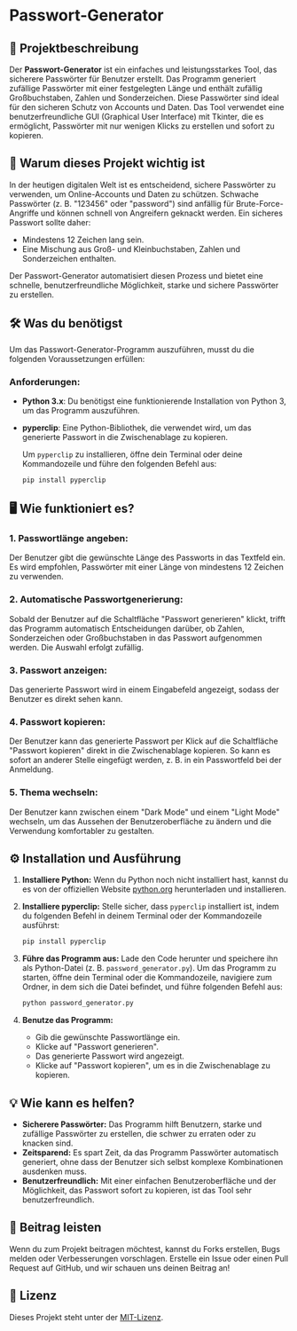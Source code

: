 
# Passwort-Generator

## 📜 Projektbeschreibung

Der **Passwort-Generator** ist ein einfaches und leistungsstarkes Tool, das sicherere Passwörter für Benutzer erstellt. Das Programm generiert zufällige Passwörter mit einer festgelegten Länge und enthält zufällig Großbuchstaben, Zahlen und Sonderzeichen. Diese Passwörter sind ideal für den sicheren Schutz von Accounts und Daten. Das Tool verwendet eine benutzerfreundliche GUI (Graphical User Interface) mit Tkinter, die es ermöglicht, Passwörter mit nur wenigen Klicks zu erstellen und sofort zu kopieren.

## 🔑 Warum dieses Projekt wichtig ist

In der heutigen digitalen Welt ist es entscheidend, sichere Passwörter zu verwenden, um Online-Accounts und Daten zu schützen. Schwache Passwörter (z. B. "123456" oder "password") sind anfällig für Brute-Force-Angriffe und können schnell von Angreifern geknackt werden. Ein sicheres Passwort sollte daher:

- Mindestens 12 Zeichen lang sein.
- Eine Mischung aus Groß- und Kleinbuchstaben, Zahlen und Sonderzeichen enthalten.

Der Passwort-Generator automatisiert diesen Prozess und bietet eine schnelle, benutzerfreundliche Möglichkeit, starke und sichere Passwörter zu erstellen.

## 🛠️ Was du benötigst

Um das Passwort-Generator-Programm auszuführen, musst du die folgenden Voraussetzungen erfüllen:

### Anforderungen:
- **Python 3.x**: Du benötigst eine funktionierende Installation von Python 3, um das Programm auszuführen.
- **pyperclip**: Eine Python-Bibliothek, die verwendet wird, um das generierte Passwort in die Zwischenablage zu kopieren.
  
  Um `pyperclip` zu installieren, öffne dein Terminal oder deine Kommandozeile und führe den folgenden Befehl aus:
  
  ```bash
  pip install pyperclip
  ```

## 🖥️ Wie funktioniert es?

### 1. **Passwortlänge angeben:**
   Der Benutzer gibt die gewünschte Länge des Passworts in das Textfeld ein. Es wird empfohlen, Passwörter mit einer Länge von mindestens 12 Zeichen zu verwenden.

### 2. **Automatische Passwortgenerierung:**
   Sobald der Benutzer auf die Schaltfläche "Passwort generieren" klickt, trifft das Programm automatisch Entscheidungen darüber, ob Zahlen, Sonderzeichen oder Großbuchstaben in das Passwort aufgenommen werden. Die Auswahl erfolgt zufällig.

### 3. **Passwort anzeigen:**
   Das generierte Passwort wird in einem Eingabefeld angezeigt, sodass der Benutzer es direkt sehen kann.

### 4. **Passwort kopieren:**
   Der Benutzer kann das generierte Passwort per Klick auf die Schaltfläche "Passwort kopieren" direkt in die Zwischenablage kopieren. So kann es sofort an anderer Stelle eingefügt werden, z. B. in ein Passwortfeld bei der Anmeldung.

### 5. **Thema wechseln:**
   Der Benutzer kann zwischen einem "Dark Mode" und einem "Light Mode" wechseln, um das Aussehen der Benutzeroberfläche zu ändern und die Verwendung komfortabler zu gestalten.

## ⚙️ Installation und Ausführung

1. **Installiere Python:**
   Wenn du Python noch nicht installiert hast, kannst du es von der offiziellen Website [python.org](https://www.python.org/downloads/) herunterladen und installieren.

2. **Installiere pyperclip:**
   Stelle sicher, dass `pyperclip` installiert ist, indem du folgenden Befehl in deinem Terminal oder der Kommandozeile ausführst:

   ```bash
   pip install pyperclip
   ```

3. **Führe das Programm aus:**
   Lade den Code herunter und speichere ihn als Python-Datei (z. B. `password_generator.py`). Um das Programm zu starten, öffne dein Terminal oder die Kommandozeile, navigiere zum Ordner, in dem sich die Datei befindet, und führe folgenden Befehl aus:

   ```bash
   python password_generator.py
   ```

4. **Benutze das Programm:**
   - Gib die gewünschte Passwortlänge ein.
   - Klicke auf "Passwort generieren".
   - Das generierte Passwort wird angezeigt.
   - Klicke auf "Passwort kopieren", um es in die Zwischenablage zu kopieren.

## 💡 Wie kann es helfen?

- **Sicherere Passwörter:** Das Programm hilft Benutzern, starke und zufällige Passwörter zu erstellen, die schwer zu erraten oder zu knacken sind.
- **Zeitsparend:** Es spart Zeit, da das Programm Passwörter automatisch generiert, ohne dass der Benutzer sich selbst komplexe Kombinationen ausdenken muss.
- **Benutzerfreundlich:** Mit einer einfachen Benutzeroberfläche und der Möglichkeit, das Passwort sofort zu kopieren, ist das Tool sehr benutzerfreundlich.

## 🔧 Beitrag leisten

Wenn du zum Projekt beitragen möchtest, kannst du Forks erstellen, Bugs melden oder Verbesserungen vorschlagen. Erstelle ein Issue oder einen Pull Request auf GitHub, und wir schauen uns deinen Beitrag an!

## 📝 Lizenz

Dieses Projekt steht unter der [MIT-Lizenz](LICENSE).
